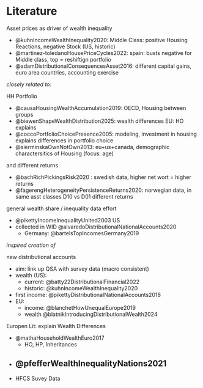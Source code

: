 # Literature



Asset prices as driver of wealth inequality

- @kuhnIncomeWealthInequality2020: Middle Class: positive Housing Reactions, negative Stock (US, historic)
- @martinez-toledanoHousePriceCycles2022: spain: busts negative for Middle class, top = reshiftign portfolio
- @adamDistributionalConsequencesAsset2016: different capital gains, euro area countries, accounting exercise



*closely related to:*

HH Portfolio

- @causaHousingWealthAccumulation2019: OECD, Housing between groups
- @biewenShapeWealthDistribution2025: wealth differences EU: HO explains 
- @coccoPortfolioChoicePresence2005: modeling, investment in housing explains differences in portfolio choice
- @sierminskaOwnNotOwn2013: eu+us+canada, demographic charactersitics of Housing (focus: age)





and different returns

- @bachRichPickingsRisk2020 : swedish data, higher net wort = higher returns
- @fagerengHeterogeneityPersistenceReturns2020: norwegian data, in same asst classes D10 vs D01 different returns





general wealth share / inequality data effort
- @pikettyIncomeInequalityUnited2003 US
- collected in WID @alvaredoDistributionalNationalAccounts2020
  - Germany: @bartelsTopIncomesGermany2019

*inspired creation of*

new distributional accounts

- aim: link up QSA with survey data (macro consistent)
- wealth (US):
  - current: @batty22DistributionalFinancial2022
  - historic: @kuhnIncomeWealthInequality2020
- first income: @pikettyDistributionalNationalAccounts2018
- EU:
  - income: @blanchetHowUnequalEurope2019
  - wealth @blatnikIntroducingDistributionalWealth2024



Europen Lit: explain Wealth Differences

- @mathaHouseholdWealthEuro2017
  - HO, HP, Inheritances
- @pfefferWealthInequalityNations2021 
  - 
- HFCS Suvey Data